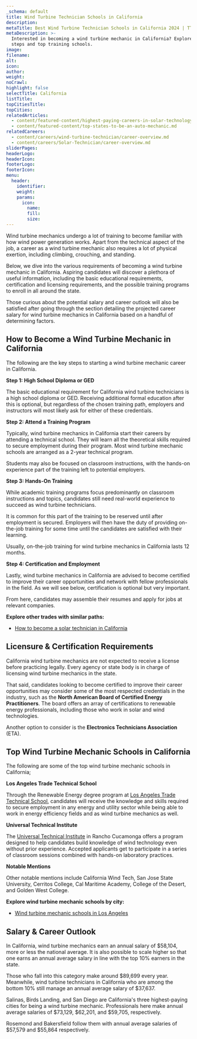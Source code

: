 ```yaml
---
_schema: default
title: Wind Turbine Technician Schools in California
description:
metaTitle: Best Wind Turbine Technician Schools in California 2024 | TTS
metaDescription: >-
  Interested in becoming a wind turbine mechanic in California? Explore our
  steps and top training schools.
image:
filename:
alt:
icon:
author:
weight:
noCrawl:
highlight: false
selectTitle: California
listTitle:
topCitiesTitle:
topCities:
relatedArticles:
  - content/featured-content/highest-paying-careers-in-solar-technology.md
  - content/featured-content/top-states-to-be-an-auto-mechanic.md
relatedCareers:
  - content/careers/wind-turbine-technician/career-overview.md
  - content/careers/Solar-Technician/career-overview.md
sliderPages:
headerLogo:
headerIcon:
footerLogo:
footerIcon:
menu:
  header:
    identifier:
    weight:
    params:
      icon:
        name:
        fill:
        size:
---
```

Wind turbine mechanics undergo a lot of training to become familiar with how wind power generation works. Apart from the technical aspect of the job, a career as a wind turbine mechanic also requires a lot of physical exertion, including climbing, crouching, and standing.

Below, we dive into the various requirements of becoming a wind turbine mechanic in California. Aspiring candidates will discover a plethora of useful information, including the basic educational requirements, certification and licensing requirements, and the possible training programs to enroll in all around the state.

Those curious about the potential salary and career outlook will also be satisfied after going through the section detailing the projected career salary for wind turbine mechanics in California based on a handful of determining factors.

## **How to Become a Wind Turbine Mechanic in California**

The following are the key steps to starting a wind turbine mechanic career in California.

**Step 1: High School Diploma or GED**

The basic educational requirement for California wind turbine technicians is a high school diploma or GED. Receiving additional formal education after this is optional, but regardless of the chosen training path, employers and instructors will most likely ask for either of these credentials.

**Step 2: Attend a Training Program**

Typically, wind turbine mechanics in California start their careers by attending a technical school. They will learn all the theoretical skills required to secure employment during their program. Most wind turbine mechanic schools are arranged as a 2-year technical program.

Students may also be focused on classroom instructions, with the hands-on experience part of the training left to potential employers.

**Step 3: Hands-On Training**

While academic training programs focus predominantly on classroom instructions and topics, candidates still need real-world experience to succeed as wind turbine technicians.

It is common for this part of the training to be reserved until after employment is secured. Employers will then have the duty of providing on-the-job training for some time until the candidates are satisfied with their learning.

Usually, on-the-job training for wind turbine mechanics in California lasts 12 months.

**Step 4: Certification and Employment**

Lastly, wind turbine mechanics in California are advised to become certified to improve their career opportunities and network with fellow professionals in the field. As we will see below, certification is optional but very important.

From here, candidates may assemble their resumes and apply for jobs at relevant companies.

**Explore other trades with similar paths:**

* [How to become a solar technician in California](https://toptradeschools.com/near-you/solar-technician/california)

## **Licensure & Certification Requirements**

California wind turbine mechanics are not expected to receive a license before practicing legally. Every agency or state body is in charge of licensing wind turbine mechanics in the state.

That said, candidates looking to become certified to improve their career opportunities may consider some of the most respected credentials in the industry, such as the **North American Board of Certified Energy Practitioners**. The board offers an array of certifications to renewable energy professionals, including those who work in solar and wind technologies.

Another option to consider is the **Electronics Technicians Association** (ETA).

## **Top Wind Turbine Mechanic Schools in California**

The following are some of the top wind turbine mechanic schools in California;

**Los Angeles Trade Technical School**

Through the Renewable Energy degree program at [Los Angeles Trade Technical School](https://www.lattc.edu/academics/aos/renewable-energy-with-energy-efficiency-emphasis), candidates will receive the knowledge and skills required to secure employment in any energy and utility sector while being able to work in energy efficiency fields and as wind turbine mechanics as well.

**Universal Technical Institute**

The [Universal Technical Institute](https://www.uti.edu/locations/california/rancho-cucamonga/wind-turbine) in Rancho Cucamonga offers a program designed to help candidates build knowledge of wind technology even without prior experience. Accepted applicants get to participate in a series of classroom sessions combined with hands-on laboratory practices.

**Notable Mentions**

Other notable mentions include California Wind Tech, San Jose State University, Cerritos College, Cal Maritime Academy, College of the Desert, and Golden West College.

**Explore wind turbine mechanic schools by city:**

* [Wind turbine mechanic schools in Los Angeles](https://toptradeschools.com/near-you/wind-turbine-technician/california/los-angeles/)

## **Salary & Career Outlook**

In California, wind turbine mechanics earn an annual salary of $58,104, more or less the national average. It is also possible to scale higher so that one earns an annual average salary in line with the top 10% earners in the state.

Those who fall into this category make around $89,699 every year. Meanwhile, wind turbine technicians in California who are among the bottom 10% still manage an annual average salary of $37,637.

Salinas, Birds Landing, and San Diego are California's three highest-paying cities for being a wind turbine mechanic. Professionals here make annual average salaries of $73,129, $62,201, and $59,705, respectively.

Rosemond and Bakersfield follow them with annual average salaries of $57,579 and $55,864 respectively.